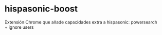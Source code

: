 # hispasonic-boost
Extensión Chrome que añade capacidades extra a hispasonic: powersearch + ignore users
